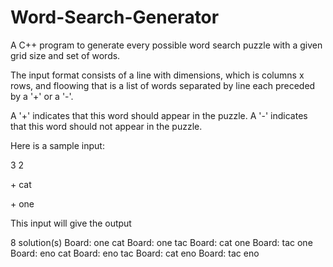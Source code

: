 # Word-Search-Generator
A C++ program to generate every possible word search puzzle with a given grid size and set of words.

The input format consists of a line with dimensions, which is columns x rows, and floowing that is a list of words
separated by line each preceded by a '+' or a '-'.

A '+' indicates that this word should appear in the puzzle.
A '-' indicates that this word should not appear in the puzzle.

Here is a sample input:

3 2

\+ cat

\+ one


This input will give the output 

8 solution(s)
Board: 
  one
  cat
Board: 
  one
  tac
Board: 
  cat
  one
Board: 
  tac
  one
Board: 
  eno
  cat
Board: 
  eno
  tac
Board: 
  cat
  eno
Board: 
  tac
  eno
